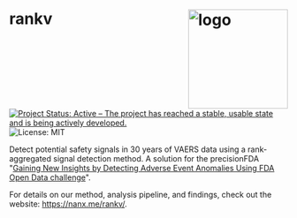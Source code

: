 # rankv <img src="https://i.imgur.com/pDHoFo7.png" align="right" alt="logo" height="180" width="180" />

[![Project Status: Active – The project has reached a stable, usable state and is being actively developed.](https://www.repostatus.org/badges/latest/active.svg)](https://www.repostatus.org/#active)
![License: MIT](https://img.shields.io/github/license/nanxstats/bcpm-msaenet.svg)

Detect potential safety signals in 30 years of VAERS data using a rank-aggregated signal detection method. A solution for the precisionFDA "[Gaining New Insights by Detecting Adverse Event Anomalies Using FDA Open Data challenge](https://precision.fda.gov/challenges/9)".

For details on our method, analysis pipeline, and findings, check out the website: https://nanx.me/rankv/.
